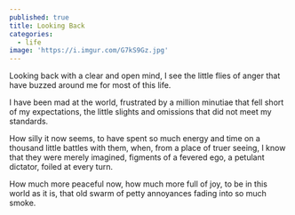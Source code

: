 ```yaml
---
published: true
title: Looking Back
categories:
  - life
image: 'https://i.imgur.com/G7kS9Gz.jpg'
---
```

Looking back
with a clear and open mind,
I see the little flies of anger
that have buzzed around me
for most of this life.

I have been mad at the world,
frustrated by a million minutiae
that fell short of my expectations,
the little slights and omissions
that did not meet my standards.

How silly it now seems,
to have spent so much energy and time
on a thousand little battles with them,
when, from a place of truer seeing,
I know that they were merely imagined,
figments of a fevered ego,
a petulant dictator, 
foiled at every turn.

How much more peaceful now,
how much more full of joy,
to be in this world as it is,
that old  swarm of petty annoyances
fading into so much smoke.
